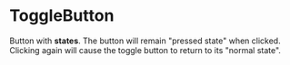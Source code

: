 # ToggleButton

Button with **states**. The button will remain "pressed state" when clicked. Clicking again will cause the toggle button to return to its "normal state".